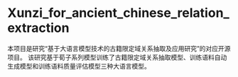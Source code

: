 # Xunzi_for_ancient_chinese_relation_extraction
本项目是研究“基于大语言模型技术的古籍限定域关系抽取及应用研究”的对应开源项目。
该研究基于荀子系列模型训练了古籍限定域关系抽取模型、训练语料自动生成模型和训练语料质量评估模型三种大语言模型。
